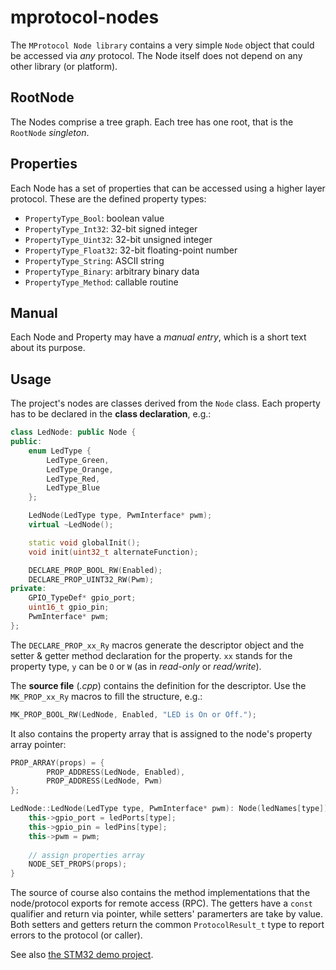 # mprotocol-nodes

The `MProtocol Node library` contains a very simple `Node` object that could be accessed via *any* protocol. The Node itself does not depend on any other library (or platform).

## RootNode

The Nodes comprise a tree graph. Each tree has one root, that is the `RootNode` *singleton*.

## Properties

Each Node has a set of properties that can be accessed using a higher layer protocol. These are the defined property types:

* `PropertyType_Bool`: boolean value
* `PropertyType_Int32`: 32-bit signed integer
* `PropertyType_Uint32`: 32-bit unsigned integer
* `PropertyType_Float32`: 32-bit floating-point number
* `PropertyType_String`: ASCII string
* `PropertyType_Binary`: arbitrary binary data
* `PropertyType_Method`: callable routine

## Manual

Each Node and Property may have a *manual entry*, which is a short text about its purpose.

## Usage

The project's nodes are classes derived from the `Node` class. Each property has to be declared in the **class declaration**, e.g.:
```cpp
class LedNode: public Node {
public:
	enum LedType {
		LedType_Green,
		LedType_Orange,
		LedType_Red,
		LedType_Blue
	};

	LedNode(LedType type, PwmInterface* pwm);
	virtual ~LedNode();

	static void globalInit();
	void init(uint32_t alternateFunction);

	DECLARE_PROP_BOOL_RW(Enabled);
	DECLARE_PROP_UINT32_RW(Pwm);
private:
	GPIO_TypeDef* gpio_port;
	uint16_t gpio_pin;
	PwmInterface* pwm;
};
```

The `DECLARE_PROP_xx_Ry` macros generate the descriptor object and the setter & getter method declaration for the property. `xx` stands for the property type, `y` can be `O` or `W` (as in *read-only* or *read/write*).

The **source file** (*.cpp*) contains the definition for the descriptor. Use the `MK_PROP_xx_Ry` macros to fill the structure, e.g.:
```cpp
MK_PROP_BOOL_RW(LedNode, Enabled, "LED is On or Off.");
```

It also contains the property array that is assigned to the node's property array pointer:
```cpp
PROP_ARRAY(props) = {
		PROP_ADDRESS(LedNode, Enabled),
		PROP_ADDRESS(LedNode, Pwm)
};

LedNode::LedNode(LedType type, PwmInterface* pwm): Node(ledNames[type]) {
	this->gpio_port = ledPorts[type];
	this->gpio_pin = ledPins[type];
	this->pwm = pwm;
	
	// assign properties array
	NODE_SET_PROPS(props);
}
```

The source of course also contains the method implementations that the node/protocol exports for remote access (RPC). The getters have a `const` qualifier and return via pointer, while setters' paramerters are take by value. Both setters and getters return the common `ProtocolResult_t` type to report errors to the protocol (or caller).

See also [the STM32 demo project](https://github.com/majorpeter/stm32-mprotocol-demo).
